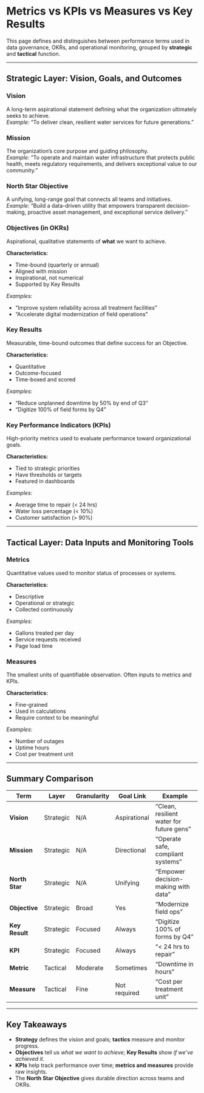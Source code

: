 # Metrics vs KPIs vs Measures vs Key Results

This page defines and distinguishes between performance terms used in data governance, OKRs, and operational monitoring, grouped by **strategic** and **tactical** function.

---

## Strategic Layer: Vision, Goals, and Outcomes

### Vision  
A long-term aspirational statement defining what the organization ultimately seeks to achieve.  
*Example:* “To deliver clean, resilient water services for future generations.”

### Mission  
The organization’s core purpose and guiding philosophy.  
*Example:* “To operate and maintain water infrastructure that protects public health, meets regulatory requirements, and delivers exceptional value to our community.”

### North Star Objective  
A unifying, long-range goal that connects all teams and initiatives.  
*Example:* “Build a data-driven utility that empowers transparent decision-making, proactive asset management, and exceptional service delivery.”

### Objectives (in OKRs)  
Aspirational, qualitative statements of **what** we want to achieve.

**Characteristics:**
- Time-bound (quarterly or annual)
- Aligned with mission
- Inspirational, not numerical
- Supported by Key Results

*Examples:*
- “Improve system reliability across all treatment facilities”
- “Accelerate digital modernization of field operations”

### Key Results  
Measurable, time-bound outcomes that define success for an Objective.

**Characteristics:**
- Quantitative
- Outcome-focused
- Time-boxed and scored

*Examples:*
- “Reduce unplanned downtime by 50% by end of Q3”
- “Digitize 100% of field forms by Q4”

### Key Performance Indicators (KPIs)  
High-priority metrics used to evaluate performance toward organizational goals.

**Characteristics:**
- Tied to strategic priorities
- Have thresholds or targets
- Featured in dashboards

*Examples:*
- Average time to repair (< 24 hrs)
- Water loss percentage (< 10%)
- Customer satisfaction (> 90%)

---

## Tactical Layer: Data Inputs and Monitoring Tools

### Metrics  
Quantitative values used to monitor status of processes or systems.

**Characteristics:**
- Descriptive
- Operational or strategic
- Collected continuously

*Examples:*
- Gallons treated per day
- Service requests received
- Page load time

### Measures  
The smallest units of quantifiable observation. Often inputs to metrics and KPIs.

**Characteristics:**
- Fine-grained
- Used in calculations
- Require context to be meaningful

*Examples:*
- Number of outages
- Uptime hours
- Cost per treatment unit

---

## Summary Comparison

| Term            | Layer      | Granularity | Goal Link     | Example                                     |
|------------------|------------|-------------|---------------|----------------------------------------------|
| **Vision**       | Strategic  | N/A         | Aspirational  | “Clean, resilient water for future gens”     |
| **Mission**      | Strategic  | N/A         | Directional   | “Operate safe, compliant systems”            |
| **North Star**   | Strategic  | N/A         | Unifying      | “Empower decision-making with data”          |
| **Objective**    | Strategic  | Broad       | Yes           | “Modernize field ops”                        |
| **Key Result**   | Strategic  | Focused     | Always        | “Digitize 100% of forms by Q4”               |
| **KPI**          | Strategic  | Focused     | Always        | “< 24 hrs to repair”                         |
| **Metric**       | Tactical   | Moderate    | Sometimes     | “Downtime in hours”                          |
| **Measure**      | Tactical   | Fine        | Not required  | “Cost per treatment unit”                    |

---

## Key Takeaways

- **Strategy** defines the vision and goals; **tactics** measure and monitor progress.
- **Objectives** tell us *what we want to achieve*; **Key Results** show *if we’ve achieved it*.
- **KPIs** help track performance over time; **metrics and measures** provide raw insights.
- The **North Star Objective** gives durable direction across teams and OKRs.
